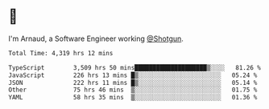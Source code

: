 # 👋

I'm Arnaud, a Software Engineer working [@Shotgun](https://shotgun.live).

<!--START_SECTION:waka-->

```txt
Total Time: 4,319 hrs 12 mins

TypeScript        3,509 hrs 50 mins████████████████████▒░░░░   81.26 %
JavaScript        226 hrs 13 mins █▒░░░░░░░░░░░░░░░░░░░░░░░   05.24 %
JSON              222 hrs 11 mins █▒░░░░░░░░░░░░░░░░░░░░░░░   05.14 %
Other             75 hrs 46 mins  ▒░░░░░░░░░░░░░░░░░░░░░░░░   01.75 %
YAML              58 hrs 35 mins  ▒░░░░░░░░░░░░░░░░░░░░░░░░   01.36 %
```

<!--END_SECTION:waka-->
